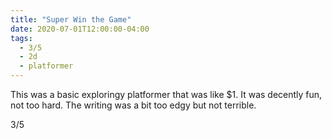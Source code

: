 ```yaml
---
title: "Super Win the Game"
date: 2020-07-01T12:00:00-04:00
tags:
  - 3/5
  - 2d
  - platformer
---
```


This was a basic exploringy platformer that was like \$1. It was decently fun, not too hard. The writing was a bit too edgy but not terrible.

3/5
